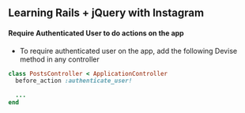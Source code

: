 ## Learning Rails + jQuery with Instagram

#### Require Authenticated User to do actions on the app

- To require authenticated user on the app, add the following Devise method in any controller

```ruby
class PostsController < ApplicationController
  before_action :authenticate_user!

  ...
end
```
